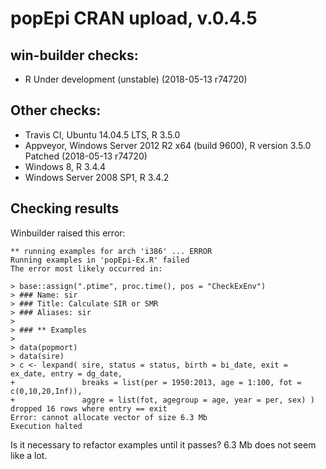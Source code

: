 
# popEpi CRAN upload, v.0.4.5

## win-builder checks:
* R Under development (unstable) (2018-05-13 r74720)

## Other checks:
* Travis CI, Ubuntu 14.04.5 LTS, R 3.5.0
* Appveyor, Windows Server 2012 R2 x64 (build 9600), R version 3.5.0 Patched (2018-05-13 r74720)
* Windows 8, R 3.4.4
* Windows Server 2008 SP1, R 3.4.2

## Checking results

Winbuilder raised this error:

```
** running examples for arch 'i386' ... ERROR
Running examples in 'popEpi-Ex.R' failed
The error most likely occurred in:

> base::assign(".ptime", proc.time(), pos = "CheckExEnv")
> ### Name: sir
> ### Title: Calculate SIR or SMR
> ### Aliases: sir
> 
> ### ** Examples
> 
> data(popmort)
> data(sire)
> c <- lexpand( sire, status = status, birth = bi_date, exit = ex_date, entry = dg_date,
+               breaks = list(per = 1950:2013, age = 1:100, fot = c(0,10,20,Inf)), 
+               aggre = list(fot, agegroup = age, year = per, sex) )
dropped 16 rows where entry == exit
Error: cannot allocate vector of size 6.3 Mb
Execution halted
```

Is it necessary to refactor examples until it passes? 6.3 Mb does not seem like
a lot.
